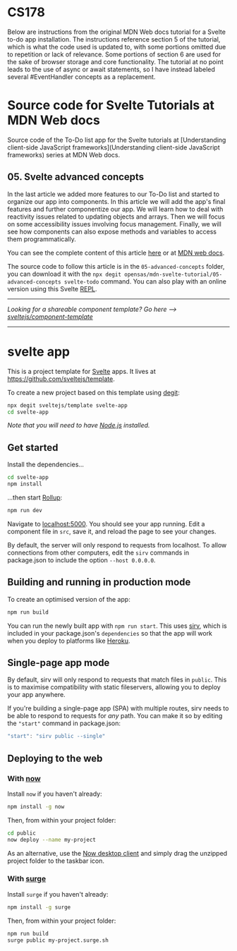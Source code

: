 # CS178

Below are instructions from the original MDN Web docs tutorial for a Svelte to-do app installation. The instructions reference section 5 of the tutorial, which is what the code used is updated to, with some portions omitted due to repetition or lack of relevance. Some portions of section 6 are used for the sake of browser storage and core functionality. The tutorial at no point leads to the use of async or await statements, so I have instead labeled several #EventHandler concepts as a replacement.

# Source code for Svelte Tutorials at MDN Web docs

Source code of the To-Do list app for the Svelte tutorials at [Understanding client-side JavaScript frameworks](Understanding client-side JavaScript frameworks) series at MDN Web docs.

## 05. Svelte advanced concepts

In the last article we added more features to our To-Do list and started to organize our app into components. In this article we will add the app's final features and further componentize our app. We will learn how to deal with reactivity issues related to updating objects and arrays. Then we will focus on some accessibility issues involving focus management. Finally, we will see how components can also expose methods and variables to access them programmatically.

You can see the complete content of this article [here](../05-advanced-concepts/Svelte_advanced_concepts.md) or at [MDN web docs](https://developer.mozilla.org/en-US/docs/Learn/Tools_and_testing/Client-side_JavaScript_frameworks/Svelte_reactivity_lifecycle_accessibility).

The source code to follow this article is in the `05-advanced-concepts` folder, you can download it with the `npx degit opensas/mdn-svelte-tutorial/05-advanced-concepts svelte-todo` command. You can also play with an online version using this Svelte [REPL](https://svelte.dev/repl/76cc90c43a37452e8c7f70521f88b698?version=3.23.2).

---

*Looking for a shareable component template? Go here --> [sveltejs/component-template](https://github.com/sveltejs/component-template)*

---

# svelte app

This is a project template for [Svelte](https://svelte.dev) apps. It lives at https://github.com/sveltejs/template.

To create a new project based on this template using [degit](https://github.com/Rich-Harris/degit):

```bash
npx degit sveltejs/template svelte-app
cd svelte-app
```

*Note that you will need to have [Node.js](https://nodejs.org) installed.*


## Get started

Install the dependencies...

```bash
cd svelte-app
npm install
```

...then start [Rollup](https://rollupjs.org):

```bash
npm run dev
```

Navigate to [localhost:5000](http://localhost:5000). You should see your app running. Edit a component file in `src`, save it, and reload the page to see your changes.

By default, the server will only respond to requests from localhost. To allow connections from other computers, edit the `sirv` commands in package.json to include the option `--host 0.0.0.0`.


## Building and running in production mode

To create an optimised version of the app:

```bash
npm run build
```

You can run the newly built app with `npm run start`. This uses [sirv](https://github.com/lukeed/sirv), which is included in your package.json's `dependencies` so that the app will work when you deploy to platforms like [Heroku](https://heroku.com).


## Single-page app mode

By default, sirv will only respond to requests that match files in `public`. This is to maximise compatibility with static fileservers, allowing you to deploy your app anywhere.

If you're building a single-page app (SPA) with multiple routes, sirv needs to be able to respond to requests for *any* path. You can make it so by editing the `"start"` command in package.json:

```js
"start": "sirv public --single"
```


## Deploying to the web

### With [now](https://zeit.co/now)

Install `now` if you haven't already:

```bash
npm install -g now
```

Then, from within your project folder:

```bash
cd public
now deploy --name my-project
```

As an alternative, use the [Now desktop client](https://zeit.co/download) and simply drag the unzipped project folder to the taskbar icon.

### With [surge](https://surge.sh/)

Install `surge` if you haven't already:

```bash
npm install -g surge
```

Then, from within your project folder:

```bash
npm run build
surge public my-project.surge.sh
```
